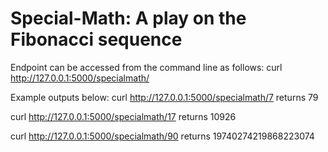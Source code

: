 # Special-Math: A play on the Fibonacci sequence
Endpoint can be accessed from the command line as follows: curl http://127.0.0.1:5000/specialmath/<int>

Example outputs below:
curl http://127.0.0.1:5000/specialmath/7 returns 79
  
curl http://127.0.0.1:5000/specialmath/17 returns 10926
  
curl http://127.0.0.1:5000/specialmath/90 returns 19740274219868223074
